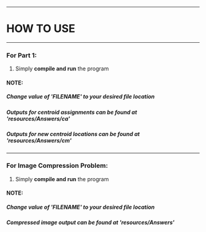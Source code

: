 ***
# HOW TO USE
***
### For Part 1:

1) Simply **compile and run** the program

#### NOTE:
##### Change value of 'FILENAME' to your desired file location
##### Outputs for centroid assignments can be found at 'resources/Answers/ca'
##### Outputs for new centroid locations can be found at 'resources/Answers/cm'

***
### For Image Compression Problem:
1) Simply **compile and run** the program

#### NOTE:
##### Change value of 'FILENAME' to your desired file location
##### Compressed image output can be found at 'resources/Answers'
